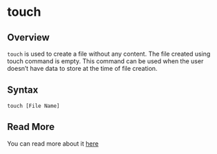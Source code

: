 # touch

## Overview
`touch` is used to create a file without any content. The file created using touch command is empty. This command can be used when the user doesn’t have data to store at the time of file creation.

## Syntax
```
touch [File Name]
```

## Read More
You can read more about it [here](https://linuxhint.com/touch_command_ubuntu-2/)
